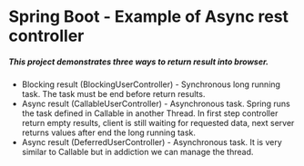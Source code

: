 # Spring Boot - Example of Async rest controller

##### This project demonstrates three ways to return result into browser. 

* Blocking result (BlockingUserController) - Synchronous long running task. The task must be end before return results.
* Async result (CallableUserController) - Asynchronous task. Spring runs the task defined in Callable in another Thread. In first step controller return empty results, client is still waiting for requested data, next server returns values after end the long running task.
* Async result (DeferredUserController) - Asynchronous task. It is very similar to Callable but in addiction we can manage the thread.